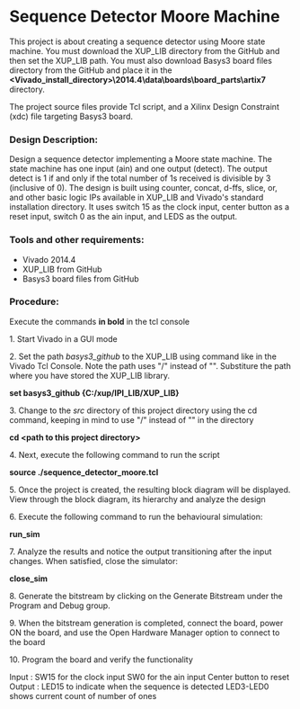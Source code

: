 # Sequence Detector Moore Machine
This project is about creating a sequence detector using Moore state machine. You must download the XUP_LIB directory from the GitHub and then set the XUP_LIB path. You must also download Basys3 board files directory from the GitHub and place it in the **\<Vivado_install_directory>\2014.4\data\boards\board_parts\artix7** directory. 

The project source files provide Tcl script, and a Xilinx Design Constraint (xdc) file targeting Basys3 board.

### Design Description:
Design a sequence detector implementing a Moore state machine. The state machine has one input (ain) and one output (detect). The output detect is 1 if and only if the total number of 1s received is divisible by 3 (inclusive of 0). The design is built using counter, concat, d-ffs, slice, or, and other basic logic IPs available in XUP_LIB and Vivado's standard installation directory. It uses switch 15 as the clock input, center button as a reset input, switch 0 as the ain input, and LEDS as the output.

### Tools and other requirements:
* Vivado 2014.4
* XUP_LIB from GitHub
* Basys3 board files from GitHub
  
### Procedure:
Execute the commands **in bold** in the tcl console

1\. Start Vivado in a GUI mode

2\. Set the path *basys3_github* to the XUP_LIB using command like in the Vivado Tcl Console. Note the path uses "/" instead of "\". Substiture the path where you have stored the XUP_LIB library.

**set basys3_github {C:/xup/IPI_LIB/XUP_LIB}**

3\. Change to the *src* directory of this project directory using the cd command, keeping in mind to use "/" instead of "\" in the directory

**cd \<path to this project directory>**

4\. Next, execute the following command to run the script

**source ./sequence_detector_moore.tcl**

5\. Once the project is created, the resulting block diagram will be displayed. View through the block diagram, its hierarchy and analyze the design

6\. Execute the following command to run the behavioural simulation:

**run_sim**

7\. Analyze the results and notice the output transitioning after the input changes. When satisfied, close the simulator:

**close_sim** 

8\. Generate the bitstream by clicking on the Generate Bitstream under the Program and Debug group. 

9\. When the bitstream generation is completed, connect the board, power ON the board, and use the Open Hardware Manager option to connect to the board

10\. Program the board and verify the functionality

Input : SW15 for the clock input
        SW0 for the ain input
        Center button to reset
Output : LED15 to indicate when the sequence is detected
         LED3-LED0 shows current count of number of ones



